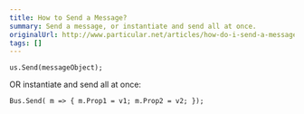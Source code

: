 ```yaml
---
title: How to Send a Message?
summary: Send a message, or instantiate and send all at once.
originalUrl: http://www.particular.net/articles/how-do-i-send-a-message
tags: []
---
```


    us.Send(messageObject);

OR instantiate and send all at once:

    Bus.Send( m => { m.Prop1 = v1; m.Prop2 = v2; }); 

